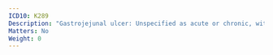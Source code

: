 ```yaml
---
ICD10: K289
Description: "Gastrojejunal ulcer: Unspecified as acute or chronic, without haemorrhage or perforation"
Matters: No
Weight: 0
---
```


